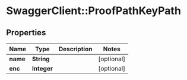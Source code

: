 # SwaggerClient::ProofPathKeyPath

## Properties
Name | Type | Description | Notes
------------ | ------------- | ------------- | -------------
**name** | **String** |  | [optional] 
**enc** | **Integer** |  | [optional] 


